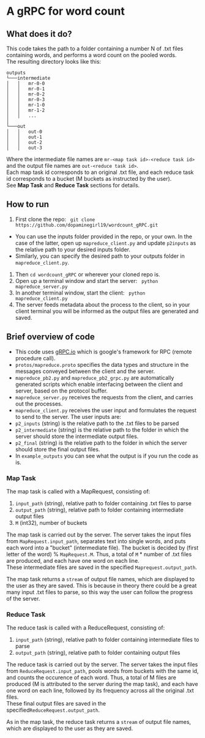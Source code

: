 # A gRPC for word count #

## What does it do? ##
This code takes the path to a folder containing a number N of .txt files containing words, and performs a word count on the pooled words. <br>
The resulting directory looks like this:

```
outputs
└───intermediate
│   │   mr-0-0
│   │   mr-0-1
│   │   mr-0-2
│   │   mr-0-3
│   │   mr-1-0
│   │   mr-1-2
│   │   ...
│   
└───out
│   │   out-0
│   │   out-1
│   │   out-2
│   │   out-3
```
Where the intermediate file names are ```mr-<map task id>-<reduce task id>``` and the output file names are ```out-<reduce task id>```. <br>
Each map task id corresponds to an original .txt file, and each reduce task id corresponds to a bucket (M buckets as instructed by the user).<br>
See **Map Task** and **Reduce Task** sections for details.
 
 ## How to run ##
1. First clone the repo:
 ``` git clone https://github.com/dopaminegirl19/wordcount_gRPC.git```
 - You can use the inputs folder provided in the repo, or your own. In the case of the latter, open up  ```mapreduce_client.py``` and update  ```p2inputs``` as the relative path to your desired inputs folder.
 - Similarly, you can specify the desired path to your outputs folder in  ```mapreduce_client.py```.
1. Then ```cd wordcount_gRPC``` or wherever your cloned repo is.
1. Open up a terminal window and start the server:
 ``` python mapreduce_server.py```
1. In another terminal window, start the client:
  ``` python mapreduce_client.py```
1. The server feeds metadata about the process to the client, so in your client terminal you will be informed as the output files are generated and saved. 
 
## Brief overview of code ##
 - This code uses [gRPC.io](https://grpc.io/) which is google's framework for RPC (remote procedure call). 
 -  ```protos/mapreduce.proto``` specifies the data types and structure in the messages conveyed between the client and the server.
 -  ```mapreduce_pb2.py``` and  ```mapreduce_pb2_grpc.py``` are automatically generated scripts which enable interfacing between the client and server, based on the protocol buffer.
 -  ```mapreduce_server.py``` receives the requests from the client, and carries out the processes.
 -  ```mapreduce_client.py``` receives the user input and formulates the request to send to the server. The user inputs are:
   -  ```p2_inputs``` (string) is the relative path to the .txt files to be parsed 
   - ```p2_intermediate``` (string) is the relative path to the folder in which the server should store the intermediate output files.
   - ```p2_final``` (string) is the relative path to the folder in which the server should store the final output files. 
 - In ```example_outputs``` you can see what the output is if you run the code as is. 
 
 ### Map Task ###
 The map task is called with a MapRequest, consisting of:
 1. ```input_path``` (string), relative path to folder containing .txt files to parse
 1. ```output_path``` (string), relative path to folder containing intermediate output files
 1. ```M``` (int32), number of buckets <br>

 The map task is carried out by the server. The server takes the input files from ```MapRequest.input_path```, separates text into single words, and puts each word into a "bucket" (intermediate file). The bucket is decided by (first letter of the word) % ```MapRequest.M```. Thus, a total of ```M``` * number of .txt files are produced, and each have one word on each line.<br>
 These intermediate files are saved in the specified ```Maprequest.output_path```.<br>
 
The map task returns a ```stream``` of output file names, which are displayed to the user as they are saved. This is because in theory there could be a great many input .txt files to parse, so this way the user can follow the progress of the server. 
 
 ### Reduce Task ###
 The reduce task is called with a ReduceRequest, consisting of:
 1. ```input_path``` (string), relative path to folder containing intermediate files to parse
 1. ```output_path``` (string), relative path to folder containing output files
 
 The reduce task is carried out by the server. The server takes the input files from ```ReduceRequest.input_path```, pools words from buckets with the same id, and counts the occurence of each word. Thus, a total of M files are produced (M is attributed to the server during the map task), and each have one word on each line, followed by its frequency across all the original .txt files.<br>
 These final output files are saved in the specified```ReduceRequest.output_path```.<br>
 
 As in the map task, the reduce task returns a ```stream``` of output file names, which are displayed to the user as they are saved. 
 
 
